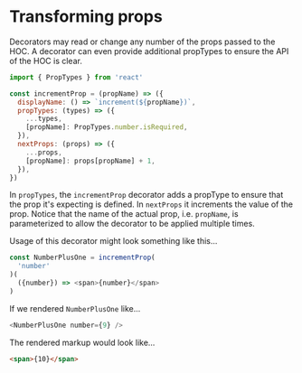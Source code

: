 # Transforming props

Decorators may read or change any number of the props passed to the HOC.
A decorator can even provide additional propTypes to ensure the API of the HOC is clear.

```javascript
import { PropTypes } from 'react'

const incrementProp = (propName) => ({
  displayName: () => `increment(${propName})`,
  propTypes: (types) => ({
    ...types,
    [propName]: PropTypes.number.isRequired,
  }),
  nextProps: (props) => ({
    ...props,
    [propName]: props[propName] + 1,
  }),
})
```

In `propTypes`, the `incrementProp` decorator adds a propType to ensure that the prop it's expecting is defined.
In `nextProps` it increments the value of the prop.
Notice that the name of the actual prop, i.e. `propName`, is parameterized to allow the decorator to be applied multiple times.

Usage of this decorator might look something like this...

```javascript
const NumberPlusOne = incrementProp(
  'number'
)(
  ({number}) => <span>{number}</span>
)
```

If we rendered `NumberPlusOne` like...

```javascript
<NumberPlusOne number={9} />
```

The rendered markup would look like...

```html
<span>{10}</span>
```
